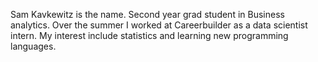 Sam Kavkewitz is the name. Second year grad student in Business analytics. Over the summer I worked at Careerbuilder
as a data scientist intern. My interest include statistics and learning new programming languages.
